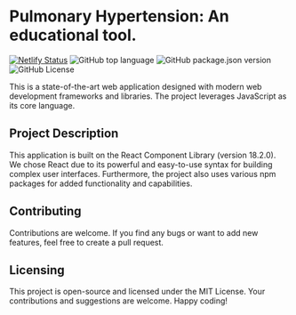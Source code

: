# Pulmonary Hypertension: An educational tool.

[![Netlify Status](https://api.netlify.com/api/v1/badges/c6fd55b8-24de-4b45-a8e1-e7753c4ab3cc/deploy-status)](https://app.netlify.com/sites/phdiagnosis/deploys) ![GitHub top language](https://img.shields.io/github/languages/top/Denel91/uniud-app) ![GitHub package.json version](https://img.shields.io/github/package-json/v/Denel91/uniud-app) ![GitHub License](https://img.shields.io/github/license/Denel91/uniud-app)

This is a state-of-the-art web application designed with modern web development frameworks and libraries. The project leverages JavaScript as its core language.

## Project Description
This application is built on the React Component Library (version 18.2.0). We chose React due to its powerful and easy-to-use syntax for building complex user interfaces. Furthermore, the project also uses various npm packages for added functionality and capabilities.

## Contributing
Contributions are welcome. If you find any bugs or want to add new features, feel free to create a pull request.

## Licensing
This project is open-source and licensed under the MIT License.
Your contributions and suggestions are welcome. Happy coding!
